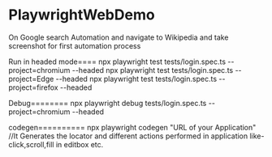 # PlaywrightWebDemo
On Google search Automation and navigate to Wikipedia and take screenshot for first automation process 

Run in headed mode====
npx playwright test  tests/login.spec.ts  --project=chromium --headed
npx playwright test  tests/login.spec.ts  --project=Edge --headed
npx playwright test  tests/login.spec.ts  --project=firefox --headed

Debug========
npx playwright debug  tests/login.spec.ts  --project=chromium --headed  

codegen==========
npx playwright codegen "URL of your Application"
//It Generates the locator and different actions performed in application like- click,scroll,fill in editbox etc.
